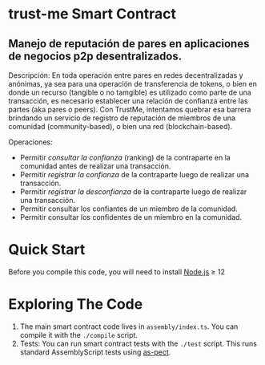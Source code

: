 trust-me Smart Contract
==================

## Manejo de reputación de pares en aplicaciones de negocios p2p desentralizados.  ##
Descripción: En toda operación entre pares en redes decentralizadas y anónimas, ya sea para una operación de transferencia de tokens, o bien en donde un recurso (tangible o no tamgible) es utilizado como parte de una transacción, es necesario establecer una relación de confianza entre las partes (aka pares o peers).
Con TrustMe, intentamos quebrar esa barrera brindando un servicio de registro de reputación de miembros de una comunidad (community-based), o bien una red (blockchain-based).

Operaciones: 
   * Permitir _consultar la confianza_ (ranking) de la contraparte en la comunidad antes de realizar una transacción.
   * Permitir _registrar la confianza_ de la contraparte luego de realizar una transacción.
   * Permitir _registrar la desconfianza_ de la contraparte luego de realizar una transacción. 
   * Permitir consultar los confiantes de un miembro de la comunidad. 
   * Permitir consultar los confidentes de un miembro en la comunidad.


Quick Start
===========

Before you compile this code, you will need to install [Node.js] ≥ 12


Exploring The Code
==================

1. The main smart contract code lives in `assembly/index.ts`. You can compile
   it with the `./compile` script.
2. Tests: You can run smart contract tests with the `./test` script. This runs
   standard AssemblyScript tests using [as-pect].


  [smart contract]: https://docs.near.org/docs/develop/contracts/overview
  [AssemblyScript]: https://www.assemblyscript.org/
  [create-near-app]: https://github.com/near/create-near-app
  [Node.js]: https://nodejs.org/en/download/package-manager/
  [as-pect]: https://www.npmjs.com/package/@as-pect/cli
